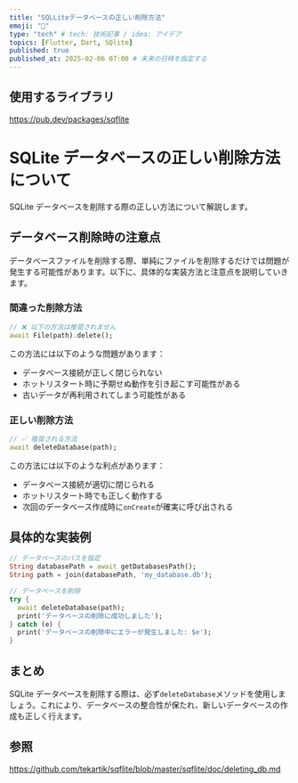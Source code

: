 ```yaml
---
title: "SQLLiteデータベースの正しい削除方法"
emoji: "🍣"
type: "tech" # tech: 技術記事 / idea: アイデア
topics: [Flutter, Dart, SQlite]
published: true
published_at: 2025-02-06 07:00 # 未来の日時を指定する
---
```

## 使用するライブラリ

https://pub.dev/packages/sqflite

# SQLite データベースの正しい削除方法について

SQLite データベースを削除する際の正しい方法について解説します。

## データベース削除時の注意点

データベースファイルを削除する際、単純にファイルを削除するだけでは問題が発生する可能性があります。以下に、具体的な実装方法と注意点を説明していきます。

### 間違った削除方法

```dart
// ❌ 以下の方法は推奨されません
await File(path).delete();
```

この方法には以下のような問題があります：

- データベース接続が正しく閉じられない
- ホットリスタート時に予期せぬ動作を引き起こす可能性がある
- 古いデータが再利用されてしまう可能性がある

### 正しい削除方法

```dart
// ✅ 推奨される方法
await deleteDatabase(path);
```

この方法には以下のような利点があります：

- データベース接続が適切に閉じられる
- ホットリスタート時でも正しく動作する
- 次回のデータベース作成時に`onCreate`が確実に呼び出される

## 具体的な実装例

```dart
// データベースのパスを指定
String databasePath = await getDatabasesPath();
String path = join(databasePath, 'my_database.db');

// データベースを削除
try {
  await deleteDatabase(path);
  print('データベースの削除に成功しました');
} catch (e) {
  print('データベースの削除中にエラーが発生しました: $e');
}
```

## まとめ

SQLite データベースを削除する際は、必ず`deleteDatabase`メソッドを使用しましょう。これにより、データベースの整合性が保たれ、新しいデータベースの作成も正しく行えます。

## 参照

https://github.com/tekartik/sqflite/blob/master/sqflite/doc/deleting_db.md
